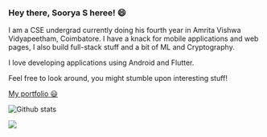 ### Hey there, Soorya S heree! 😄

I am a CSE undergrad currently doing his fourth year in Amrita Vishwa Vidyapeetham, Coimbatore. I have a knack for mobile applications and web pages, I also build full-stack stuff and a bit of ML and Cryptography. 

I love developing applications using Android and Flutter.

Feel free to look around, you might stumble upon interesting stuff!

<a text-decoration="none" href="https://sooryasrajan.netlify.app/"> My portfolio 😃</a>

![Github stats](https://github-readme-stats.vercel.app/api?username=SooryaSRajan&theme=tokyonight&show_icons=true&count_private=true)
<br>

![](https://komarev.com/ghpvc/?username=SooryaSRajan&color=0a638e)
<br>
<!-- ![Top Languages Card](https://github-readme-stats.vercel.app/api/top-langs/?username=SooryaSRajan&hide=Jupyter%20Notebook,CSS)
<br>
 -->

